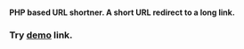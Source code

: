 #### PHP based URL shortner. A short URL redirect to a long link.

### Try <a href="http://d0t.pw">demo</a> link.
